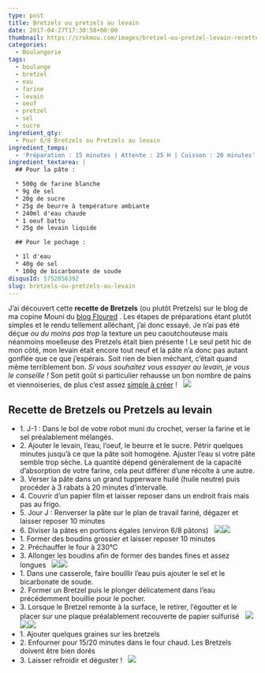 ```yaml
---
type: post
title: Bretzels ou pretzels au levain
date: 2017-04-27T17:30:58+00:00
thumbnail: https://crokmou.com/images/bretzel-ou-pretzel-levain-recette-crokmou-blog-cuisine-voyage-1-10.jpg
categories:
  - Boulangerie
tags:
  - boulange
  - bretzel
  - eau
  - farine
  - levain
  - oeuf
  - pretzel
  - sel
  - sucre
ingredient_qty:
  - Pour 6/8 Bretzels ou Pretzels au levain
ingredient_temps:
  - 'Préparation : 15 minutes | Attente : 25 H | Cuisson : 20 minutes'
ingredient_textarea: |
  ## Pour la pâte :

  * 500g de farine blanche
  * 9g de sel
  * 20g de sucre
  * 25g de beurre à température ambiante
  * 240ml d'eau chaude
  * 1 oeuf battu
  * 25g de levain liquide

  ## Pour le pochage :

  * 1l d'eau
  * 40g de sel
  * 100g de bicarbonate de soude
disqusId: 5752056392
slug: bretzels-ou-pretzels-au-levain
---
```


J’ai découvert cette **recette de Bretzels** (ou plutôt Pretzels) sur le blog de ma copine Mouni du [blog Floured](http://www.floured.fr/bretzels-pretzels-moelleux-levain-liquide/) . Les étapes de préparations étant plutôt simples et le rendu tellement alléchant, j’ai donc essayé. Je n’ai pas été déçue _ou du moins pas trop_ la texture un peu caoutchouteuse mais néanmoins moelleuse des Pretzels était bien présente ! Le seul petit hic de mon côté, mon levain était encore tout neuf et la pâte n’a donc pas autant gonflée que ce que j’espérais. Soit rien de bien méchant, c’était quand même terriblement bon. _Si vous souhaitez vous essayer au levain, je vous le conseille !_ Son petit goût si particulier rehausse un bon nombre de pains et viennoiseries, de plus c’est assez [simple à créer](http://www.crokmou.com/2014/06/levain-fait-maison) !   ![](https://crokmou.com/images/bretzel-ou-pretzel-levain-recette-crokmou-blog-cuisine-voyage-1-9_de3hu1.jpg)

## **Recette de Bretzels ou Pretzels au levain**

* 1\. J-1 : Dans le bol de votre robot muni du crochet, verser la farine et le sel préalablement mélangés.
* 2\. Ajouter le levain, l’eau, l’oeuf, le beurre et le sucre. Pétrir quelques minutes jusqu’à ce que la pâte soit homogène. Ajuster l’eau si votre pâte semble trop sèche. La quantité dépend généralement de la capacité d’absorption de votre farine, cela peut différer d’une récolte à une autre.
* 3\. Verser la pâte dans un grand tupperware huilé (huile neutre) puis procéder à 3 rabats à 20 minutes d’intervalle.
* 4\. Couvrir d’un papier film et laisser reposer dans un endroit frais mais pas au frigo.
* 5\. Jour J : Renverser la pâte sur le plan de travail fariné, dégazer et laisser reposer 10 minutes
* 6\. Diviser la pâtes en portions égales (environ 6/8 pâtons)   ![](https://crokmou.com/images/bretzel-ou-pretzel-levain-recette-crokmou-blog-cuisine-voyage-1_diu4eh.jpg)![](https://crokmou.com/images/bretzel-ou-pretzel-levain-recette-crokmou-blog-cuisine-voyage-1-1_hxvzjg.jpg)  
* 1\. Former des boudins grossier et laisser reposer 10 minutes
* 2\. Préchauffer le four à 230°C
* 3\. Allonger les boudins afin de former des bandes fines et assez longues   ![](https://crokmou.com/images/bretzel-ou-pretzel-levain-recette-crokmou-blog-cuisine-voyage-1-2_mguono.jpg)![](https://crokmou.com/images/bretzel-ou-pretzel-levain-recette-crokmou-blog-cuisine-voyage-1-3_insrqw.jpg)  
* 1\. Dans une casserole, faire bouillir l’eau puis ajouter le sel et le bicarbonate de soude.
* 2\. Former un Bretzel puis le plonger délicatement dans l’eau précédemment bouillie pour le pocher.
* 3\. Lorsque le Bretzel remonte à la surface, le retirer, l’égoutter et le placer sur une plaque préalablement recouverte de papier sulfurisé   ![](https://crokmou.com/images/bretzel-ou-pretzel-levain-recette-crokmou-blog-cuisine-voyage-1-4_dmydrp.jpg) ![](https://crokmou.com/images/bretzel-ou-pretzel-levain-recette-crokmou-blog-cuisine-voyage-1-5_ubpajh.jpg)![](https://crokmou.com/images/bretzel-ou-pretzel-levain-recette-crokmou-blog-cuisine-voyage-1-6_ddsuuz.jpg)  
* 1\. Ajouter quelques graines sur les bretzels
* 2\. Enfourner pour 15/20 minutes dans le four chaud. Les Bretzels doivent être bien dorés
* 3\. Laisser refroidir et déguster !   ![](https://crokmou.com/images/bretzel-ou-pretzel-levain-recette-crokmou-blog-cuisine-voyage-1-8_pobj92.jpg)